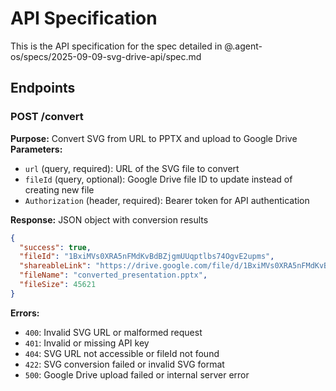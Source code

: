 # API Specification

This is the API specification for the spec detailed in @.agent-os/specs/2025-09-09-svg-drive-api/spec.md

## Endpoints

### POST /convert

**Purpose:** Convert SVG from URL to PPTX and upload to Google Drive
**Parameters:** 
- `url` (query, required): URL of the SVG file to convert
- `fileId` (query, optional): Google Drive file ID to update instead of creating new file
- `Authorization` (header, required): Bearer token for API authentication

**Response:** JSON object with conversion results
```json
{
  "success": true,
  "fileId": "1BxiMVs0XRA5nFMdKvBdBZjgmUUqptlbs74OgvE2upms",
  "shareableLink": "https://drive.google.com/file/d/1BxiMVs0XRA5nFMdKvBdBZjgmUUqptlbs74OgvE2upms/view",
  "fileName": "converted_presentation.pptx",
  "fileSize": 45621
}
```

**Errors:** 
- `400`: Invalid SVG URL or malformed request
- `401`: Invalid or missing API key
- `404`: SVG URL not accessible or fileId not found
- `422`: SVG conversion failed or invalid SVG format
- `500`: Google Drive upload failed or internal server error